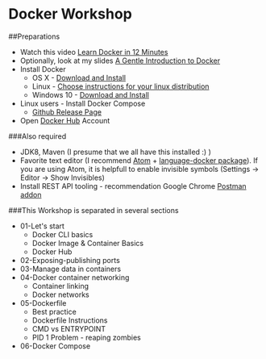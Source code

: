 Docker Workshop
===============

##Preparations

* Watch this video [Learn Docker in 12 Minutes](https://youtu.be/YFl2mCHdv24)
* Optionally, look at my slides [A Gentle Introduction to Docker](https://github.com/markoradinovic/docker-talk/blob/master/A%20Gentle%20Introduction%20to%20Docker.pdf)
* Install Docker
  * OS X - [Download and Install](https://docs.docker.com/docker-for-mac/)
  * Linux - [Choose instructions for your linux distribution](https://docs.docker.com/engine/installation/)
  * Windows 10 - [Download and Install](https://docs.docker.com/docker-for-windows/)
* Linux users - Install Docker Compose
  * [Github Release Page](https://github.com/docker/compose/releases)
* Open [Docker Hub](https://hub.docker.com/) Account

###Also required
* JDK8, Maven (I presume that we all have this installed :) )
* Favorite text editor (I recommend [Atom](https://atom.io/) + [language-docker package](https://atom.io/packages/language-docker)). If you are using Atom, it is helpfull to enable invisible symbols (Settings -> Editor -> Show Invisibles)
* Install REST API tooling - recommendation Google Chrome [Postman addon](https://www.getpostman.com/)


###This Workshop is separated in several sections
* 01-Let's start
  - Docker CLI basics
  - Docker Image & Container Basics
  - Docker Hub
* 02-Exposing-publishing ports
* 03-Manage data in containers
* 04-Docker container networking
  - Container linking
  - Docker networks
* 05-Dockerfile
  - Best practice
  - Dockerfile Instructions
  - CMD vs ENTRYPOINT
  - PID 1 Problem - reaping zombies
* 06-Docker Compose
